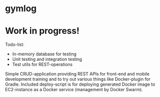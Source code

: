 # gymlog

# Work in progress!
Todo-list:
- In-memory database for testing
- Unit testing and integration testing
- Test utils for REST-operations

Simple CRUD-application providing REST APIs for front-end and mobile development training and to try out various things like Docker-plugin for Gradle. Included deploy-script is for deploying generated Docker image to EC2-instance as a Docker service (management by Docker Swarm).
